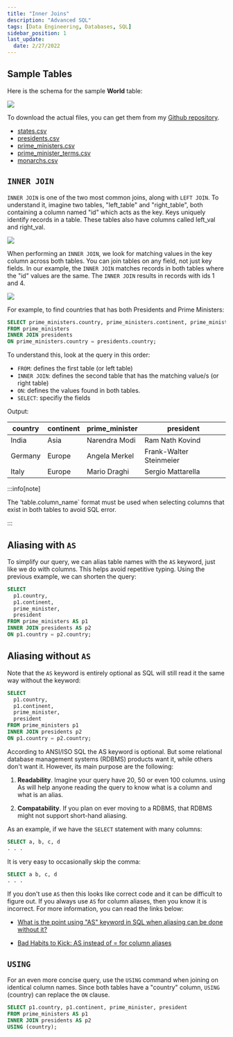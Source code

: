 ```yaml
---
title: "Inner Joins"
description: "Advanced SQL"
tags: [Data Engineering, Databases, SQL]
sidebar_position: 1
last_update:
  date: 2/27/2022
---
```



## Sample Tables

Here is the schema for the sample **World** table:

<div class='img-center'>

![](/img/docs/sample-database-schemaaa.png)

</div>


To download the actual files, you can get them from my [Github repository](https://github.com/joseeden/joeden/tree/master/assets/datasets).

- [states.csv](@site/assets/datasets/datacamp-world-database/states.csv)
- [presidents.csv](@site/assets/datasets/datacamp-world-database/presidents.csv)
- [prime_ministers.csv](@site/assets/datasets/datacamp-world-database/prime_ministers.csv)
- [prime_minister_terms.csv](@site/assets/datasets/datacamp-world-database/prime_minister_terms.csv)
- [monarchs.csv](@site/assets/datasets/datacamp-world-database/monarchs.csv)


## `INNER JOIN` 

`INNER JOIN` is one of the two most common joins, along with `LEFT JOIN`. To understand it, imagine two tables, "left_table" and "right_table", both containing a column named "id" which acts as the key. Keys uniquely identify records in a table. These tables also have columns called left_val and right_val. 

<div class='img-center'>

![](/img/docs/sample-table-for-inner-joinssss.png)

</div>

When performing an `INNER JOIN`, we look for matching values in the key column across both tables. You can join tables on any field, not just key fields. In our example, the `INNER JOIN` matches records in both tables where the "id" values are the same. The `INNER JOIN` results in records with ids 1 and 4.

<div class='img-center'>

![](/img/docs/sample-table-for-inner-joinssss-result.png)

</div>

For example, to find countries that has both Presidents and Prime Ministers:

```sql
SELECT prime_ministers.country, prime_ministers.continent, prime_minister, president
FROM prime_ministers
INNER JOIN presidents
ON prime_ministers.country = presidents.country;
```

To understand this, look at the query in this order:

- `FROM`: defines the first table (or left table)
- `INNER JOIN`: defines the second table that has the matching value/s (or right table)
- `ON`: defines the values found in both tables. 
- `SELECT`: specifiy the fields

Output: 

| country        | continent    | prime_minister          | president                |
|----------------|--------------|-------------------------|--------------------------|
| India          | Asia         | Narendra Modi           | Ram Nath Kovind          |
| Germany        | Europe       | Angela Merkel           | Frank-Walter Steinmeier  |
| Italy          | Europe       | Mario Draghi            | Sergio Mattarella        |

:::info[note]

The 'table.column_name` format must be used when selecting columns that exist in both tables to avoid SQL error.

:::

## Aliasing with `AS`

To simplify our query, we can alias table names with the `AS` keyword, just like we do with columns. This helps avoid repetitive typing. Using the previous example, we can shorten the query:

```sql
SELECT 
  p1.country, 
  p1.continent, 
  prime_minister, 
  president
FROM prime_ministers AS p1
INNER JOIN presidents AS p2 
ON p1.country = p2.country;
```

## Aliasing without `AS`

Note that the `AS` keyword is entirely optional as SQL will still read it the same way without the keyword:

```sql
SELECT 
  p1.country, 
  p1.continent, 
  prime_minister, 
  president
FROM prime_ministers p1
INNER JOIN presidents p2 
ON p1.country = p2.country;
```

According to ANSI/ISO SQL the AS keyword is optional. But some relational database management systems (RDBMS) products want it, while others don't want it. However, its main purpose are the following:

1. **Readability**. Imagine your query have 20, 50 or even 100 columns. using As will help anyone reading the query to know what is a column and what is an alias.

2. **Compatability**. If you plan on ever moving to a RDBMS, that RDBMS might not support short-hand aliasing.

As an example, if we have the `SELECT` statement with many columns:

```sql
SELECT a, b, c, d
. . . 
```

It is very easy to occasionally skip the comma:

```sql
SELECT a b, c, d
. . . 
```

If you don't use `AS` then this looks like correct code and it can be difficult to figure out. If you always use `AS` for column aliases, then you know it is incorrect. For more information, you can read the links below:

- [What is the point using "AS" keyword in SQL when aliasing can be done without it?](https://stackoverflow.com/questions/42326469/what-is-the-point-using-as-keyword-in-sql-when-aliasing-can-be-done-without-it)

- [Bad Habits to Kick: AS instead of = for column aliases](https://sqlblog.org/2012/01/23/bad-habits-to-kick-using-as-instead-of-for-column-aliases)


## `USING` 

For an even more concise query, use the `USING` command when joining on identical column names. Since both tables have a "country" column, `USING` (country) can replace the `ON` clause.

```sql
SELECT p1.country, p1.continent, prime_minister, president
FROM prime_ministers AS p1
INNER JOIN presidents AS p2 
USING (country);
```



